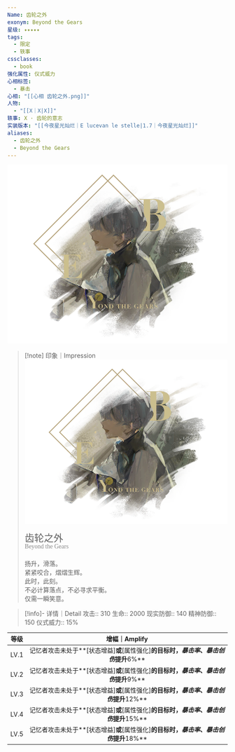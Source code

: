 ```yaml
---
Name: 齿轮之外
exonym: Beyond the Gears
星级: ✦✦✦✦✦
tags:
  - 限定
  - 轶事
cssclasses:
  - book
强化属性: 仪式威力
心相标签:
  - 暴击
心相: "[[心相 齿轮之外.png]]"
人物:
  - "[[X｜X|X]]"
轶事: X · 齿轮的意志
实装版本: "[[今夜星光灿烂｜E lucevan le stelle|1.7｜今夜星光灿烂]]"
aliases:
  - 齿轮之外
  - Beyond the Gears
---
```

![cover](assets/齿轮之外｜Beyond%20the%20Gears.assets/心相%20齿轮之外.png)

> [!note] 印象｜Impression
> ![心相 齿轮之外|inlL|300](assets/齿轮之外｜Beyond%20the%20Gears.assets/心相%20齿轮之外.png)
> <p style="font-family: '家族宋', sans-serif; font-size: 22px; line-height: 0.75; text-indent: 0;">齿轮之外<br><span style="font-family: serif; font-size: 14px; color: #888888;">Beyond the Gears</span></p>
> 
> 扬升，滑落。  
> 紧紧咬合，熠熠生辉。  
> 此时，此刻。  
> 不必计算落点，不必寻求平衡。  
> 仅需一瞬笑意。

> [!info]- 详情｜Detail
> 攻击:: 310
> 生命:: 2000
> 现实防御:: 140
> 精神防御:: 150
> 仪式威力:: 15%

| 等级 |                        增幅｜Amplify                         |
| :--: | :----------------------------------------------------------: |
| LV.1 | 记忆者攻击未处于**[状态增益]**或**[属性强化]**的目标时，*暴击率*、*暴击创伤*提升**6%** |
| LV.2 | 记忆者攻击未处于**[状态增益]**或**[属性强化]**的目标时，*暴击率*、*暴击创伤*提升**9%** |
| LV.3 | 记忆者攻击未处于**[状态增益]**或**[属性强化]**的目标时，*暴击率*、*暴击创伤*提升**12%** |
| LV.4 | 记忆者攻击未处于**[状态增益]**或**[属性强化]**的目标时，*暴击率*、*暴击创伤*提升**15%** |
| LV.5 | 记忆者攻击未处于**[状态增益]**或**[属性强化]**的目标时，*暴击率*、*暴击创伤*提升**18%** |
